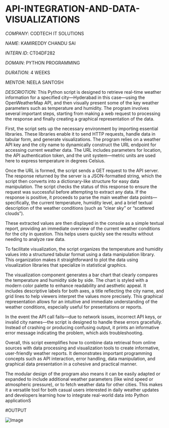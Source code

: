 # API-INTEGRATION-AND-DATA-VISUALIZATIONS

*COMPANY*: CODTECH IT SOLUTIONS

*NAME*: KAMIREDDY CHANDU SAI

*INTERN ID*: CT04DF282

*DOMAIN*: PYTHON PROGRAMMING

*DURATION*: 4 WEEKS

*MENTOR*: NEELA SANTOSH

*DESCRIOTION*:
This Python script is designed to retrieve real-time weather information for a specified city—Hyderabad in this case—using the OpenWeatherMap API, and then visually present some of the key weather parameters such as temperature and humidity. The program involves several important steps, starting from making a web request to processing the response and finally creating a graphical representation of the data.

First, the script sets up the necessary environment by importing essential libraries. These libraries enable it to send HTTP requests, handle data in tabular form, and generate visualizations. The program relies on a weather API key and the city name to dynamically construct the URL endpoint for accessing current weather data. The URL includes parameters for location, the API authentication token, and the unit system—metric units are used here to express temperature in degrees Celsius.

Once the URL is formed, the script sends a GET request to the API server. The response returned by the server is a JSON-formatted string, which the script then converts into a dictionary-like structure for easy data manipulation. The script checks the status of this response to ensure the request was successful before attempting to extract any data. If the response is positive, it proceeds to parse the main weather data points—specifically, the current temperature, humidity level, and a brief textual description of the weather conditions (such as “clear sky” or “scattered clouds”).

These extracted values are then displayed in the console as a simple textual report, providing an immediate overview of the current weather conditions for the city in question. This helps users quickly see the results without needing to analyze raw data.

To facilitate visualization, the script organizes the temperature and humidity values into a structured tabular format using a data manipulation library. This organization makes it straightforward to plot the data using visualization libraries that specialize in statistical graphics.

The visualization component generates a bar chart that clearly compares the temperature and humidity side by side. The chart is styled with a modern color palette to enhance readability and aesthetic appeal. It includes descriptive labels for both axes, a title reflecting the city name, and grid lines to help viewers interpret the values more precisely. This graphical representation allows for an intuitive and immediate understanding of the weather conditions, especially useful for presentations or reports.

In the event the API call fails—due to network issues, incorrect API keys, or invalid city names—the script is designed to handle these errors gracefully. Instead of crashing or producing confusing output, it prints an informative error message indicating the problem, which aids troubleshooting.

Overall, this script exemplifies how to combine data retrieval from online sources with data processing and visualization tools to create informative, user-friendly weather reports. It demonstrates important programming concepts such as API interaction, error handling, data manipulation, and graphical data presentation in a cohesive and practical manner.

The modular design of the program also means it can be easily adapted or expanded to include additional weather parameters (like wind speed or atmospheric pressure), or to fetch weather data for other cities. This makes it a versatile tool for both casual users interested in daily weather updates and developers learning how to integrate real-world data into Python applicationS

#OUTPUT

![Image](https://github.com/user-attachments/assets/3999a9ce-f737-4458-97c8-b2d1f2028d21)
